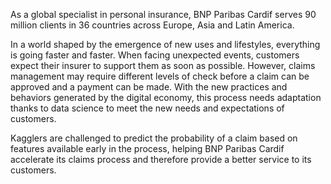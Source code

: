 As a global specialist in personal insurance, BNP Paribas Cardif serves 90 million clients in 36 countries across Europe, 
Asia and Latin America.

In a world shaped by the emergence of new uses and lifestyles, everything is going faster and faster. When facing unexpected events, 
customers expect their insurer to support them as soon as possible. However, claims management may require different levels of check 
before a claim can be approved and a payment can be made. With the new practices and behaviors generated by the digital economy, 
this process needs adaptation thanks to data science to meet the new needs and expectations of customers.

Kagglers are challenged to predict the probability of a claim based on features available early in the process, helping BNP Paribas 
Cardif accelerate its claims process and therefore provide a better service to its customers.
